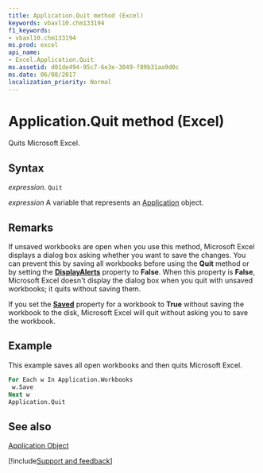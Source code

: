 ```yaml
---
title: Application.Quit method (Excel)
keywords: vbaxl10.chm133194
f1_keywords:
- vbaxl10.chm133194
ms.prod: excel
api_name:
- Excel.Application.Quit
ms.assetid: d01de494-95c7-6e3e-3049-f89b31aa9d0c
ms.date: 06/08/2017
localization_priority: Normal
---
```



# Application.Quit method (Excel)

Quits Microsoft Excel.


## Syntax

_expression_. `Quit`

_expression_ A variable that represents an [Application](Excel.Application-graph-property.md) object.


## Remarks

If unsaved workbooks are open when you use this method, Microsoft Excel displays a dialog box asking whether you want to save the changes. You can prevent this by saving all workbooks before using the  **Quit** method or by setting the **[DisplayAlerts](Excel.Application.DisplayAlerts.md)** property to **False**. When this property is **False**, Microsoft Excel doesn't display the dialog box when you quit with unsaved workbooks; it quits without saving them.

If you set the  **[Saved](Excel.Workbook.Saved.md)** property for a workbook to **True** without saving the workbook to the disk, Microsoft Excel will quit without asking you to save the workbook.


## Example

This example saves all open workbooks and then quits Microsoft Excel.


```vb
For Each w In Application.Workbooks 
 w.Save 
Next w 
Application.Quit
```


## See also


[Application Object](Excel.Application(object).md)

[!include[Support and feedback](~/includes/feedback-boilerplate.md)]
